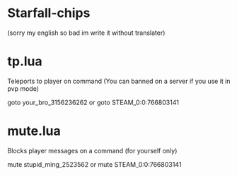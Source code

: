 # Starfall-chips
(sorry my english so bad im write it without translater)
# tp.lua 
  Teleports to player on command (You can banned on a server if you use it in pvp mode)
  
  goto your_bro_3156236262
  or
  goto STEAM_0:0:766803141
  # mute.lua
  Blocks player messages on a command (for yourself only)

   mute stupid_ming_2523562
   or
   mute STEAM_0:0:766803141
